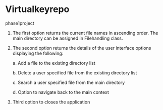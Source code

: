 # Virtualkeyrepo
phase1project 
1. The first option returns the current file names in ascending order. The main directory can be assigned in Filehandling class.


2. The second option returns the details of the user interface options displaying the following:

     a. Add a file to the existing directory list

     b. Delete a user specified file from the existing directory list

     c. Search a user specified file from the main directory

     d. Option to navigate back to the main context

3. Third option to closes the application
